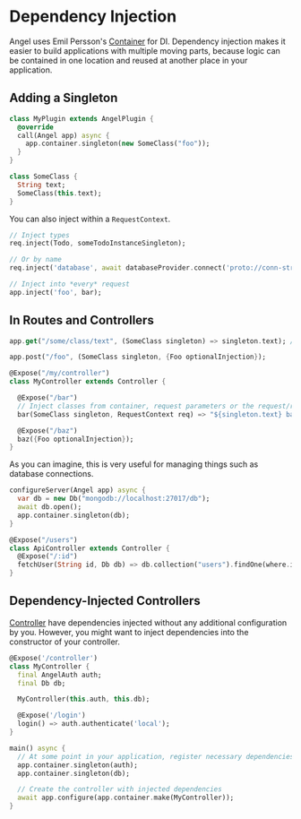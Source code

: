 # Dependency Injection

Angel uses Emil Persson's [Container](https://pub.dartlang.org/packages/container) for DI. Dependency injection
makes it easier to build applications with multiple moving parts, because logic can be contained in one location
and reused at another place in your application.

## Adding a Singleton

```dart
class MyPlugin extends AngelPlugin {
  @override
  call(Angel app) async {
    app.container.singleton(new SomeClass("foo"));
  }
}

class SomeClass {
  String text;
  SomeClass(this.text);
}
```

You can also inject within a `RequestContext`.

```dart
// Inject types
req.inject(Todo, someTodoInstanceSingleton);

// Or by name
req.inject('database', await databaseProvider.connect('proto://conn-string'));

// Inject into *every* request
app.inject('foo', bar);
```

## In Routes and Controllers

```dart
app.get("/some/class/text", (SomeClass singleton) => singleton.text); // Always "foo"

app.post("/foo", (SomeClass singleton, {Foo optionalInjection});

@Expose("/my/controller")
class MyController extends Controller {

  @Expose("/bar")
  // Inject classes from container, request parameters or the request/response context :)
  bar(SomeClass singleton, RequestContext req) => "${singleton.text} bar"; // Always "foo bar"

  @Expose("/baz")
  baz({Foo optionalInjection});
}
```

As you can imagine, this is very useful for managing things such as database connections.

```dart
configureServer(Angel app) async {
  var db = new Db("mongodb://localhost:27017/db");
  await db.open();
  app.container.singleton(db);
}

@Expose("/users")
class ApiController extends Controller {
  @Expose("/:id")
  fetchUser(String id, Db db) => db.collection("users").findOne(where.id(new ObjectId.fromHexString(id)));
}
```

## Dependency-Injected Controllers
[Controller](methods) have dependencies injected without any additional configuration by you. However, you might want to inject dependencies into the constructor of your controller.

```dart
@Expose('/controller')
class MyController {
  final AngelAuth auth;
  final Db db;

  MyController(this.auth, this.db);

  @Expose('/login')
  login() => auth.authenticate('local');
}

main() async {
  // At some point in your application, register necessary dependencies as singletons...
  app.container.singleton(auth);
  app.container.singleton(db);

  // Create the controller with injected dependencies
  await app.configure(app.container.make(MyController));
}
```